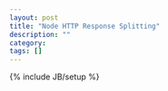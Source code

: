 ```yaml
---
layout: post
title: "Node HTTP Response Splitting"
description: ""
category: 
tags: []
---
```

{% include JB/setup %}
